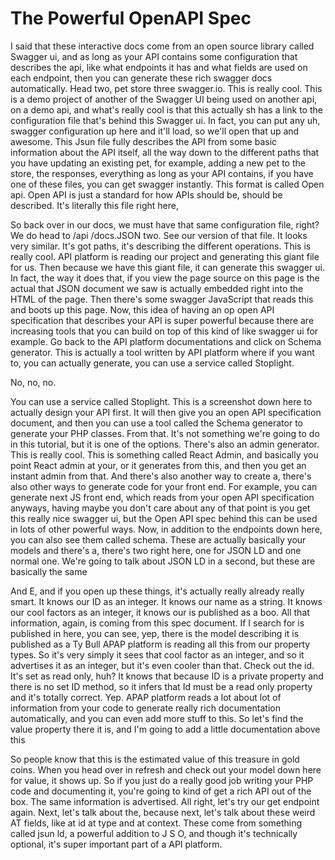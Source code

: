 # The Powerful OpenAPI Spec

I said that these interactive docs come from an open source library called Swagger
ui, and as long as your API contains some configuration that describes the api, like
what endpoints it has and what fields are used on each endpoint, then you can
generate these rich swagger docs automatically. Head two, pet store three swagger.io.
This is really cool. This is a demo project of another of the Swagger UI being used
on another api, on a demo api, and what's really cool is that this actually sh has a
link to the configuration file that's behind this Swagger ui. In fact, you can put
any uh, swagger configuration up here and it'll load, so we'll open that up and
awesome. This Jsun file fully describes the API from some basic information about the
API itself, all the way down to the different paths that you have updating an
existing pet, for example, adding a new pet to the store, the responses, everything
as long as your API contains, if you have one of these files, you can get swagger
instantly. This format is called Open api. Open API is just a standard for how APIs
should be, should be described. It's literally this file right here,

So back over in our docs, we must have that same configuration file, right? We do
head to /api /docs.JSON two. See our version of that file. It looks very similar.
It's got paths, it's describing the different operations. This is really cool. API
platform is reading our project and generating this giant file for us. Then because
we have this giant file, it can generate this swagger ui. In fact, the way it does
that, if you view the page source on this page is the actual that JSON document we
saw is actually embedded right into the HTML of the page. Then there's some swagger
JavaScript that reads this and boots up this page. Now, this idea of having an op
open API specification that describes your API is super powerful because there are
increasing tools that you can build on top of this kind of like swagger ui for
example. Go back to the API platform documentations and click on Schema generator.
This is actually a tool written by API platform where if you want to, you can
actually generate, you can use a service called Stoplight.

No, no, no.

You can use a service called Stoplight. This is a screenshot down here to actually
design your API first. It will then give you an open API specification document, and
then you can use a tool called the Schema generator to generate your PHP classes.
From that. It's not something we're going to do in this tutorial, but it is one of
the options. There's also an admin generator. This is really cool. This is something
called React Admin, and basically you point React admin at your, or it generates from
this, and then you get an instant admin from that. And there's also another way to
create a, there's also other ways to generate code for your front end. For example,
you can generate next JS front end, which reads from your open API specification
anyways, having maybe you don't care about any of that point is you get this really
nice swagger ui, but the Open API spec behind this can be used in lots of other
powerful ways. Now, in addition to the endpoints down here, you can also see them
called schema. These are actually basically your models and there's a, there's two
right here, one for JSON LD and one normal one. We're going to talk about JSON LD in
a second, but these are basically the same

And E, and if you open up these things, it's actually really already really smart. It
knows our ID as an integer. It knows our name as a string. It knows our cool factors
as an integer, it knows our is published as a boo. All that information, again, is
coming from this spec document. If I search for is published in here, you can see,
yep, there is the model describing it is published as a Ty Bull APAP platform is
reading all this from our property types. So it's very simply it sees that cool
factor as an integer, and so it advertises it as an integer, but it's even cooler
than that. Check out the id. It's set as read only, huh? It knows that because ID is
a private property and there is no set ID method, so it infers that Id must be a read
only property and it's totally correct. Yep. APAP platform reads a lot about lot of
information from your code to generate really rich documentation automatically, and
you can even add more stuff to this. So let's find the value property there it is,
and I'm going to add a little documentation above this

So people know that this is the estimated value of this treasure in gold coins. When
you head over in refresh and check out your model down here for value, it shows up.
So if you just do a really good job writing your PHP code and documenting it, you're
going to kind of get a rich API out of the box. The same information is advertised.
All right, let's try our get endpoint again. Next, let's talk about the, because
next, let's talk about these weird AT fields, like at id at type and at context.
These come from something called jsun ld, a powerful addition to J S O, and though
it's technically optional, it's super important part of a API platform.
